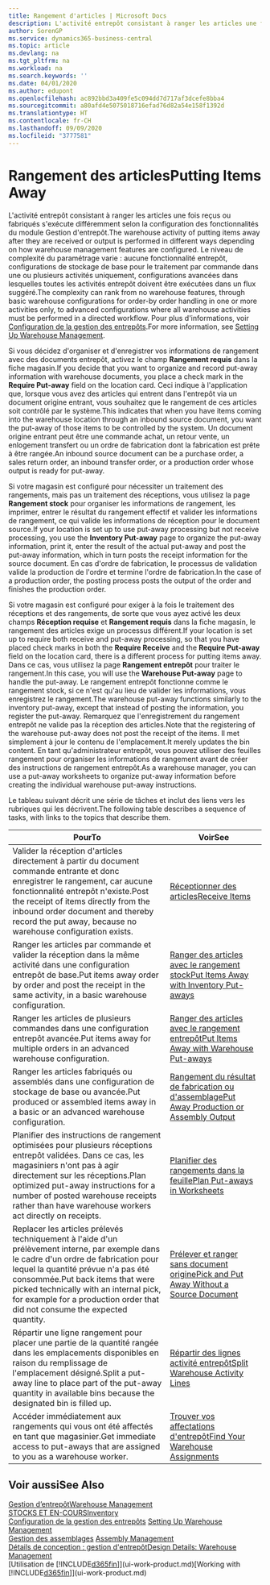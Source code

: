 ```yaml
---
title: Rangement d'articles | Microsoft Docs
description: L'activité entrepôt consistant à ranger les articles une fois reçus ou fabriqués s'exécute différemment selon la configuration des fonctionnalités du module Gestion d'entrepôt.
author: SorenGP
ms.service: dynamics365-business-central
ms.topic: article
ms.devlang: na
ms.tgt_pltfrm: na
ms.workload: na
ms.search.keywords: ''
ms.date: 04/01/2020
ms.author: edupont
ms.openlocfilehash: ac892bbd3a409fe5c094dd7d717af3dcefe8bba4
ms.sourcegitcommit: a80afd4e5075018716efad76d82a54e158f1392d
ms.translationtype: HT
ms.contentlocale: fr-CH
ms.lasthandoff: 09/09/2020
ms.locfileid: "3777581"
---
```

# <a name="putting-items-away"></a><span data-ttu-id="73725-103">Rangement des articles</span><span class="sxs-lookup"><span data-stu-id="73725-103">Putting Items Away</span></span>
<span data-ttu-id="73725-104">L'activité entrepôt consistant à ranger les articles une fois reçus ou fabriqués s'exécute différemment selon la configuration des fonctionnalités du module Gestion d'entrepôt.</span><span class="sxs-lookup"><span data-stu-id="73725-104">The warehouse activity of putting items away after they are received or output is performed in different ways depending on how warehouse management features are configured.</span></span> <span data-ttu-id="73725-105">Le niveau de complexité du paramétrage varie : aucune fonctionnalité entrepôt, configurations de stockage de base pour le traitement par commande dans une ou plusieurs activités uniquement, configurations avancées dans lesquelles toutes les activités entrepôt doivent être exécutées dans un flux suggéré.</span><span class="sxs-lookup"><span data-stu-id="73725-105">The complexity can rank from no warehouse features, through basic warehouse configurations for order-by order handling in one or more activities only, to advanced configurations where all warehouse activities must be performed in a directed workflow.</span></span> <span data-ttu-id="73725-106">Pour plus d'informations, voir [Configuration de la gestion des entrepôts](warehouse-setup-warehouse.md).</span><span class="sxs-lookup"><span data-stu-id="73725-106">For more information, see [Setting Up Warehouse Management](warehouse-setup-warehouse.md).</span></span>

<span data-ttu-id="73725-107">Si vous décidez d'organiser et d'enregistrer vos informations de rangement avec des documents entrepôt, activez le champ **Rangement requis** dans la fiche magasin.</span><span class="sxs-lookup"><span data-stu-id="73725-107">If you decide that you want to organize and record put-away information with warehouse documents, you place a check mark in the **Require Put-away** field on the location card.</span></span> <span data-ttu-id="73725-108">Ceci indique à l'application que, lorsque vous avez des articles qui entrent dans l'entrepôt via un document origine entrant, vous souhaitez que le rangement de ces articles soit contrôlé par le système.</span><span class="sxs-lookup"><span data-stu-id="73725-108">This indicates that when you have items coming into the warehouse location through an inbound source document, you want the put-away of those items to be controlled by the system.</span></span> <span data-ttu-id="73725-109">Un document origine entrant peut être une commande achat, un retour vente, un enlogement transfert ou un ordre de fabrication dont la fabrication est prête à être rangée.</span><span class="sxs-lookup"><span data-stu-id="73725-109">An inbound source document can be a purchase order, a sales return order, an inbound transfer order, or a production order whose output is ready for put-away.</span></span>  

<span data-ttu-id="73725-110">Si votre magasin est configuré pour nécessiter un traitement des rangements, mais pas un traitement des réceptions, vous utilisez la page **Rangement stock** pour organiser les informations de rangement, les imprimer, entrer le résultat du rangement effectif et valider les informations de rangement, ce qui valide les informations de réception pour le document source.</span><span class="sxs-lookup"><span data-stu-id="73725-110">If your location is set up to use put-away processing but not receive processing, you use the **Inventory Put-away** page to organize the put-away information, print it, enter the result of the actual put-away and post the put-away information, which in turn posts the receipt information for the source document.</span></span> <span data-ttu-id="73725-111">En cas d'ordre de fabrication, le processus de validation valide la production de l'ordre et termine l'ordre de fabrication.</span><span class="sxs-lookup"><span data-stu-id="73725-111">In the case of a production order, the posting process posts the output of the order and finishes the production order.</span></span>

<span data-ttu-id="73725-112">Si votre magasin est configuré pour exiger à la fois le traitement des réceptions et des rangements, de sorte que vous ayez activé les deux champs **Réception requise** et **Rangement requis** dans la fiche magasin, le rangement des articles exige un processus différent.</span><span class="sxs-lookup"><span data-stu-id="73725-112">If your location is set up to require both receive and put-away processing, so that you have placed check marks in both the **Require Receive** and the **Require Put-away** field on the location card, there is a different process for putting items away.</span></span> <span data-ttu-id="73725-113">Dans ce cas, vous utilisez la page **Rangement entrepôt** pour traiter le rangement.</span><span class="sxs-lookup"><span data-stu-id="73725-113">In this case, you will use the **Warehouse Put-away** page to handle the put-away.</span></span> <span data-ttu-id="73725-114">Le rangement entrepôt fonctionne comme le rangement stock, si ce n'est qu'au lieu de valider les informations, vous enregistrez le rangement.</span><span class="sxs-lookup"><span data-stu-id="73725-114">The warehouse put-away functions similarly to the inventory put-away, except that instead of posting the information, you register the put-away.</span></span> <span data-ttu-id="73725-115">Remarquez que l'enregistrement du rangement entrepôt ne valide pas la réception des articles.</span><span class="sxs-lookup"><span data-stu-id="73725-115">Note that the registering of the warehouse put-away does not post the receipt of the items.</span></span> <span data-ttu-id="73725-116">Il met simplement à jour le contenu de l'emplacement.</span><span class="sxs-lookup"><span data-stu-id="73725-116">It merely updates the bin content.</span></span> <span data-ttu-id="73725-117">En tant qu'administrateur entrepôt, vous pouvez utiliser des feuilles rangement pour organiser les informations de rangement avant de créer des instructions de rangement entrepôt.</span><span class="sxs-lookup"><span data-stu-id="73725-117">As a warehouse manager, you can use a put-away worksheets to organize put-away information before creating the individual warehouse put-away instructions.</span></span>

<span data-ttu-id="73725-118">Le tableau suivant décrit une série de tâches et inclut des liens vers les rubriques qui les décrivent.</span><span class="sxs-lookup"><span data-stu-id="73725-118">The following table describes a sequence of tasks, with links to the topics that describe them.</span></span>   

|<span data-ttu-id="73725-119">**Pour**</span><span class="sxs-lookup"><span data-stu-id="73725-119">**To**</span></span>|<span data-ttu-id="73725-120">**Voir**</span><span class="sxs-lookup"><span data-stu-id="73725-120">**See**</span></span>|  
|------------|-------------|  
|<span data-ttu-id="73725-121">Valider la réception d'articles directement à partir du document commande entrante et donc enregistrer le rangement, car aucune fonctionnalité entrepôt n'existe.</span><span class="sxs-lookup"><span data-stu-id="73725-121">Post the receipt of items directly from the inbound order document and thereby record the put away, because no warehouse configuration exists.</span></span>|[<span data-ttu-id="73725-122">Réceptionner des articles</span><span class="sxs-lookup"><span data-stu-id="73725-122">Receive Items</span></span>](warehouse-how-receive-items.md)|  
|<span data-ttu-id="73725-123">Ranger les articles par commande et valider la réception dans la même activité dans une configuration entrepôt de base.</span><span class="sxs-lookup"><span data-stu-id="73725-123">Put items away order by order and post the receipt in the same activity, in a basic warehouse configuration.</span></span>|[<span data-ttu-id="73725-124">Ranger des articles avec le rangement stock</span><span class="sxs-lookup"><span data-stu-id="73725-124">Put Items Away with Inventory Put-aways</span></span>](warehouse-how-to-put-items-away-with-inventory-put-aways.md)|  
|<span data-ttu-id="73725-125">Ranger les articles de plusieurs commandes dans une configuration entrepôt avancée.</span><span class="sxs-lookup"><span data-stu-id="73725-125">Put items away for multiple orders in an advanced warehouse configuration.</span></span>|[<span data-ttu-id="73725-126">Ranger des articles avec le rangement entrepôt</span><span class="sxs-lookup"><span data-stu-id="73725-126">Put Items Away with Warehouse Put-aways</span></span>](warehouse-how-to-put-items-away-with-warehouse-put-aways.md)|  
|<span data-ttu-id="73725-127">Ranger les articles fabriqués ou assemblés dans une configuration de stockage de base ou avancée.</span><span class="sxs-lookup"><span data-stu-id="73725-127">Put produced or assembled items away in a basic or an advanced warehouse configuration.</span></span>|[<span data-ttu-id="73725-128">Rangement du résultat de fabrication ou d'assemblage</span><span class="sxs-lookup"><span data-stu-id="73725-128">Put Away Production or Assembly Output</span></span>](warehouse-how-to-put-away-production-output.md)|
|<span data-ttu-id="73725-129">Planifier des instructions de rangement optimisées pour plusieurs réceptions entrepôt validées. Dans ce cas, les magasiniers n'ont pas à agir directement sur les réceptions.</span><span class="sxs-lookup"><span data-stu-id="73725-129">Plan optimized put-away instructions for a number of posted warehouse receipts rather than have warehouse workers act directly on receipts.</span></span>|[<span data-ttu-id="73725-130">Planifier des rangements dans la feuille</span><span class="sxs-lookup"><span data-stu-id="73725-130">Plan Put-aways in Worksheets</span></span>](warehouse-how-to-plan-put-aways-in-worksheets.md)|  
|<span data-ttu-id="73725-131">Replacer les articles prélevés techniquement à l'aide d'un prélèvement interne, par exemple dans le cadre d'un ordre de fabrication pour lequel la quantité prévue n'a pas été consommée.</span><span class="sxs-lookup"><span data-stu-id="73725-131">Put back items that were picked technically with an internal pick, for example for a production order that did not consume the expected quantity.</span></span>|[<span data-ttu-id="73725-132">Prélever et ranger sans document origine</span><span class="sxs-lookup"><span data-stu-id="73725-132">Pick and Put Away Without a Source Document</span></span>](warehouse-how-to-create-put-aways-from-internal-put-aways.md)|
|<span data-ttu-id="73725-133">Répartir une ligne rangement pour placer une partie de la quantité rangée dans les emplacements disponibles en raison du remplissage de l'emplacement désigné.</span><span class="sxs-lookup"><span data-stu-id="73725-133">Split a put-away line to place part of the put-away quantity in available bins because the designated bin is filled up.</span></span>|[<span data-ttu-id="73725-134">Répartir des lignes activité entrepôt</span><span class="sxs-lookup"><span data-stu-id="73725-134">Split Warehouse Activity Lines</span></span>](warehouse-how-to-split-warehouse-activity-lines.md)|
|<span data-ttu-id="73725-135">Accéder immédiatement aux rangements qui vous ont été affectés en tant que magasinier.</span><span class="sxs-lookup"><span data-stu-id="73725-135">Get immediate access to put-aways that are assigned to you as a warehouse worker.</span></span>|[<span data-ttu-id="73725-136">Trouver vos affectations d'entrepôt</span><span class="sxs-lookup"><span data-stu-id="73725-136">Find Your Warehouse Assignments</span></span>](warehouse-how-to-find-your-warehouse-assignments.md)|    

## <a name="see-also"></a><span data-ttu-id="73725-137">Voir aussi</span><span class="sxs-lookup"><span data-stu-id="73725-137">See Also</span></span>  
[<span data-ttu-id="73725-138">Gestion d’entrepôt</span><span class="sxs-lookup"><span data-stu-id="73725-138">Warehouse Management</span></span>](warehouse-manage-warehouse.md)  
[<span data-ttu-id="73725-139">STOCKS ET EN-COURS</span><span class="sxs-lookup"><span data-stu-id="73725-139">Inventory</span></span>](inventory-manage-inventory.md)  
<span data-ttu-id="73725-140">[Configuration de la gestion des entrepôts](warehouse-setup-warehouse.md)   </span><span class="sxs-lookup"><span data-stu-id="73725-140">[Setting Up Warehouse Management](warehouse-setup-warehouse.md)   </span></span>  
<span data-ttu-id="73725-141">[Gestion des assemblages](assembly-assemble-items.md)  </span><span class="sxs-lookup"><span data-stu-id="73725-141">[Assembly Management](assembly-assemble-items.md)  </span></span>  
[<span data-ttu-id="73725-142">Détails de conception : gestion d'entrepôt</span><span class="sxs-lookup"><span data-stu-id="73725-142">Design Details: Warehouse Management</span></span>](design-details-warehouse-management.md)  
<span data-ttu-id="73725-143">[Utilisation de [!INCLUDE[d365fin](includes/d365fin_md.md)]](ui-work-product.md)</span><span class="sxs-lookup"><span data-stu-id="73725-143">[Working with [!INCLUDE[d365fin](includes/d365fin_md.md)]](ui-work-product.md)</span></span>  
